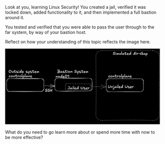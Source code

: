 Look at you, learning Linux Security!
You created a jail, verified it was locked down, added functionality to it, and then implemented a full bastion around it.

You tested and verified that you were able to pass the user through to the far system, by way of your bastion host.

Reflect on how your understanding of this topic reflects the image here.

![bastion](./assets/bastion.png)

What do you need to go learn more about or spend more time with now to be more effective?